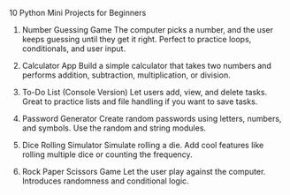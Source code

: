 10 Python Mini Projects for Beginners

 1. Number Guessing Game 
The computer picks a number, and the user keeps guessing until they get it right.
Perfect to practice loops, conditionals, and user input.

 2. Calculator App 
Build a simple calculator that takes two numbers and performs addition, subtraction, multiplication, or division.

 3. To-Do List (Console Version) 
Let users add, view, and delete tasks. Great to practice lists and file handling if you want to save tasks.

 4. Password Generator 
Create random passwords using letters, numbers, and symbols. Use the random and string modules.

 5. Dice Rolling Simulator 
Simulate rolling a die. Add cool features like rolling multiple dice or counting the frequency.

 6. Rock Paper Scissors Game 
Let the user play against the computer. Introduces randomness and conditional logic.

